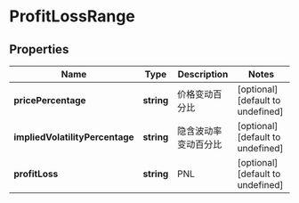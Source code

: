 # ProfitLossRange

## Properties

Name | Type | Description | Notes
------------ | ------------- | ------------- | -------------
**pricePercentage** | **string** | 价格变动百分比 | [optional] [default to undefined]
**impliedVolatilityPercentage** | **string** | 隐含波动率变动百分比 | [optional] [default to undefined]
**profitLoss** | **string** | PNL | [optional] [default to undefined]

